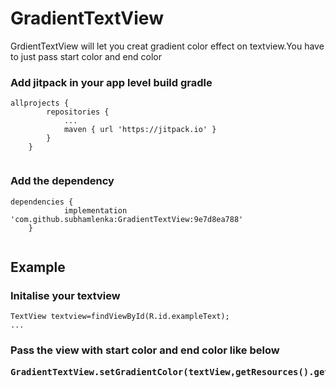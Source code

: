# GradientTextView

GrdientTextView will let you creat gradient color effect on textview.You have to just pass start color and end color

<h3>Add jitpack in your app level build gradle</h3>

```
allprojects {
		repositories {
			...
			maven { url 'https://jitpack.io' }
		}
	}
  
```

<h3>Add the dependency</h3>

```
dependencies {
	        implementation 'com.github.subhamlenka:GradientTextView:9e7d8ea788'
	}
  
  ```
  
 <h2>Example</h2>
 
 <h3>Initalise your textview</h3>
 
 ```
 TextView textview=findViewById(R.id.exampleText);
 ...
 
 ```
 
 <h3>Pass the view with start color and end color like below
 
```
GradientTextView.setGradientColor(textView,getResources().getColor(R.color.colorAccent),getResources().getColor(R.color.colorPrimaryDark));  

```

 
